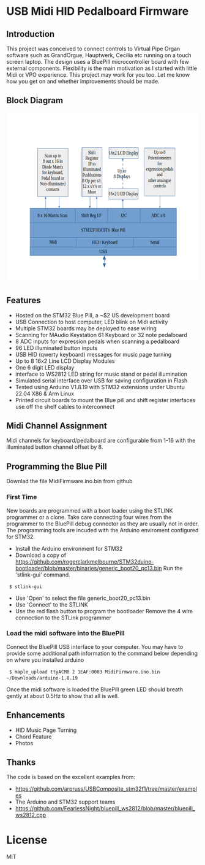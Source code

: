 # USB Midi HID Pedalboard Firmware

## Introduction

This project was conceived to connect controls to Virtual Pipe Organ software such as GrandOrgue, Hauptwerk, Cecilia etc running on a touch screen laptop. The design uses a BluePill microcontroller board with few external components. Flexibility is the main motivation as I started with little Midi or VPO experience. This project may work for you too. Let me know how you get on and whether improvements should be made. 
## Block Diagram

<img src="BlockDiagramTBG.png" style="height: 446px; width:580px;"/>

## Features
- Hosted on the STM32 Blue Pill, a ~$2 US development board
- USB Connection to host computer, LED blink on Midi activity
- Multiple STM32 boards may be deployed to ease wiring
- Scanning for MAudio Keystation 61 Keyboard or 32 note pedalboard
- 8 ADC inputs for expression pedals when scanning a pedalboard
- 96 LED illuminated button inputs
- USB HID (qwerty keyboard) messages for music page turning
- Up to 8 16x2 Line LCD Display Modules
- One 6 digit LED display
- interface to WS2812 LED string for music stand or pedal illumination
- Simulated serial interface over USB for saving configuration in Flash
- Tested using Arduino V1.8.19 with STM32 extensions under Ubuntu 22.04 X86 & Arm Linux
- Printed circuit boards to mount the Blue pill and shift register interfaces use off the shelf cables to interconnect

## Midi Channel Assignment
Midi channels for keyboard/pedalboard are configurable from 1-16 with the illuminated button channel offset by 8.
## Programming the Blue Pill
Downlad the file MidiFirmware.ino.bin from github
### First Time
New boards are programmed with a boot loader using the STLINK programmer or a clone.
Take care connecting four wires from the programmer to the BluePill debug connector as they are usually not in order.
The programming tools are incuded with the Arduino enviroment configured for STM32.
* Install the Arduino environment for STM32
* Download a copy of https://github.com/rogerclarkmelbourne/STM32duino-bootloader/blob/master/binaries/generic_boot20_pc13.bin
Run the 'stlink-gui' command.
```
 $ stlink-gui
```
* Use 'Open' to select the file generic_boot20_pc13.bin
* Use 'Connect' to the STLINK
* Use the red flash button to program the bootloader
Remove the 4 wire connection to the STLink programmer
### Load the midi software into the BluePill
Connect the BluePill USB interface to your computer.
You may have to provide some additional path information to the command below depending on where you installed arduino
```
 $ maple_upload ttyACM0 2 1EAF:0003 MidiFirmware.ino.bin ~/Downloads/arduino-1.8.19
```
Once the midi software is loaded the BluePill green LED should breath gently at about 0.5Hz to show that all is well.

## Enhancements
- HID Music Page Turning
- Chord Feature
- Photos
 ## Thanks
The code is based on the excellent examples from: 
 - https://github.com/arpruss/USBComposite_stm32f1/tree/master/examples
 - The Arduino and STM32 support teams
 - https://github.com/FearlessNight/bluepill_ws2812/blob/master/bluepill_ws2812.cpp
# License
MIT

